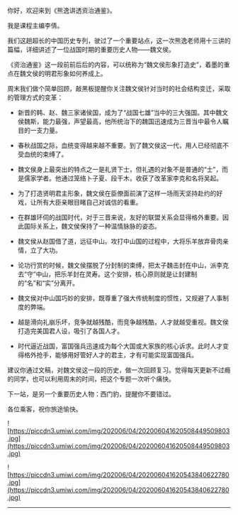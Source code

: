 你好，欢迎来到《熊逸讲透资治通鉴》。

我是课程主编李倩。

我们这趟超长的中国历史专列，驶过了一个重要站点，这一次熊逸老师用十三讲的篇幅，详细讲述了一位战国时期的重要历史人物——魏文侯。

《资治通鉴》这一段前前后后的内容，可以统称为“魏文侯形象打造史”，着墨的重点在魏文侯的明君形象如何养成上。

周末我们做个简单回顾，敲黑板提醒你关注魏文侯针对当时的社会结构变迁，采取的管理方式的变革：

* 新晋的韩、赵、魏三家诸侯国，成为了“战国七雄”当中的三大强国。其中魏文侯魏斯，能力最强，声望最高，他所统治下的魏国迅速成为三晋当中最令人瞩目的一支力量。

* 春秋战国之际，血统变得越来越不重要。到了魏文侯这一代，用人已经彻底不受血统的束缚了。

* 魏文侯身上最突出的特点之一是礼贤下士，但礼遇的对象不是普通的“士”，而是儒家学者。他通过笼络卜子夏、段干木，收获了改革家李克和名将吴起。

* 为了打造贤明君主形象，魏文侯在臣僚面前演了这样一场雨天坚持赴约的好戏，让所有大臣亲眼目睹自己对诚信的看重。

* 在群雄环伺的战国时代，对于三晋来说，友好的联盟关系会显得格外重要。因此国际关系上，魏文侯保持了一种温情脉脉的姿态。

* 魏文侯从赵国借了道，远征中山。攻打中山国的过程中，大将乐羊放弃骨肉亲情，立了大功。

* 论功行赏的时候，魏文侯摆脱了分封制的束缚，把太子魏击封在中山，派李克去“守”中山，把乐羊封在灵寿。这个安排，核心原则就是让封建制的“名”和“实”分离开。

* 魏文侯对中山国巧妙的安排，既尊重了强大传统制度的惯性，又规避了人事制度的弊端。

* 越是滑向礼崩乐坏，竞争就越残酷，而竞争越残酷，人才就越受重视。魏文侯打造完美国君人设，吸引了各国人才。

* 时代逼近战国，富国强兵迅速成为每个大国或大家族的核心诉求。此时人才变得格外抢手，能够用好管好人才的君主，才有可能实现富国强兵。

建议你通过文稿，对魏文侯这一段的历史，做一次回顾复习。觉得每天更新不过瘾的同学，也可以利用周末的时间，把这个专题一次听个痛快。

下一站，是另一个重要历史人物：西门豹，提醒你不要错过。

各位乘客，祝你旅途愉快。

![https://piccdn3.umiwi.com/img/202006/04/202006041620508449509803.jpg](https://piccdn3.umiwi.com/img/202006/04/202006041620508449509803.jpg)

![https://piccdn3.umiwi.com/img/202006/04/202006041620543840622780.jpg](https://piccdn3.umiwi.com/img/202006/04/202006041620543840622780.jpg)

---
